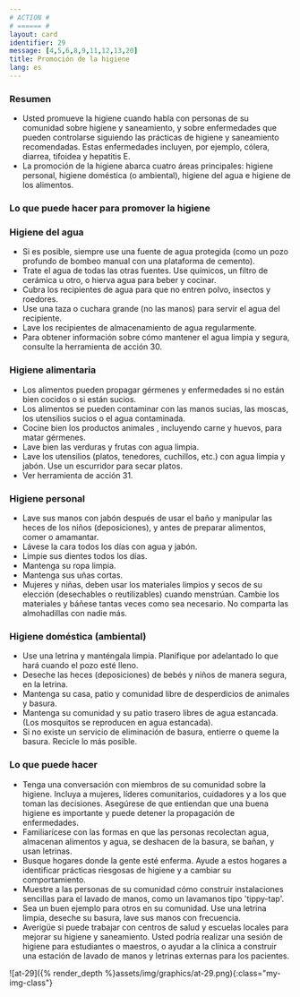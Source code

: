 ```yaml
---
# ACTION #
# ====== #
layout: card
identifier: 29
message: [4,5,6,8,9,11,12,13,20]
title: Promoción de la higiene
lang: es
---
```


### Resumen

- Usted promueve la higiene cuando habla con personas de su comunidad sobre higiene y saneamiento, y sobre enfermedades que pueden controlarse siguiendo las prácticas de higiene y saneamiento recomendadas. Estas enfermedades incluyen, por ejemplo, cólera, diarrea, tifoidea y hepatitis E.
- La promoción de la higiene abarca cuatro áreas principales: higiene personal, higiene doméstica (o ambiental), higiene del agua e higiene de los alimentos.

### Lo que puede hacer para promover la higiene

### Higiene del agua

- Si es posible, siempre use una fuente de agua protegida (como un pozo profundo de bombeo manual con una plataforma de cemento).
- Trate el agua de todas las otras fuentes. Use químicos, un filtro de cerámica u otro, o hierva agua para beber y cocinar.
- Cubra los recipientes de agua para que no entren polvo, insectos y roedores.
- Use una taza o cuchara grande (no las manos) para servir el agua del recipiente.
- Lave los recipientes de almacenamiento de agua regularmente.
- Para obtener información sobre cómo mantener el agua limpia y segura, consulte la herramienta de acción 30<a class="crosslink" href="{% render_depth %}{% render_link action|30 %}"><i class="fas fa-external-link-alt" aria-hidden="true"></i></a>.

### Higiene alimentaria

- Los alimentos pueden propagar gérmenes y enfermedades si no están bien cocidos o si están sucios.
- Los alimentos se pueden contaminar con las manos sucias, las moscas, los utensilios sucios o el agua contaminada.
- Cocine bien los productos animales , incluyendo carne y huevos, para matar gérmenes.
- Lave bien las verduras y frutas con agua limpia.
- Lave los utensilios (platos, tenedores, cuchillos, etc.) con agua limpia y jabón. Use un escurridor para secar platos.
- Ver herramienta de acción 31<a class="crosslink" href="{% render_depth %}{% render_link action|31 %}"><i class="fas fa-external-link-alt" aria-hidden="true"></i></a>.

### Higiene personal

- Lave sus manos con jabón después de usar el baño y manipular las heces de los niños (deposiciones), y antes de preparar alimentos, comer o amamantar.
- Lávese la cara todos los días con agua y jabón.
- Limpie sus dientes todos los días.
- Mantenga su ropa limpia.
- Mantenga sus uñas cortas.
- Mujeres y niñas, deben usar los materiales limpios y secos de su elección (desechables o reutilizables) cuando menstrúan. Cambie los materiales y báñese tantas veces como sea necesario. No comparta las almohadillas con nadie más.

### Higiene doméstica (ambiental)

- Use una letrina y manténgala limpia. Planifique por adelantado lo que hará cuando el pozo esté lleno.
- Deseche las heces (deposiciones) de bebés y niños de manera segura, en la letrina.
- Mantenga su casa, patio y comunidad libre de desperdicios de animales y basura.
- Mantenga su comunidad y su patio trasero libres de agua estancada. (Los mosquitos se reproducen en agua estancada).
- Si no existe un servicio de eliminación de basura, entierre o queme la basura. Recicle lo más posible.

### Lo que puede hacer

- Tenga una conversación con miembros de su comunidad sobre la higiene. Incluya a mujeres, líderes comunitarios, cuidadores y a los que toman las decisiones. Asegúrese de que entiendan que una buena higiene es importante y puede detener la propagación de enfermedades.
- Familiarícese con las formas en que las personas recolectan agua, almacenan alimentos y agua, se deshacen de la basura, se bañan, y usan letrinas.
- Busque hogares donde la gente esté enferma. Ayude a estos hogares a identificar prácticas riesgosas de higiene y a cambiar su comportamiento.
- Muestre a las personas de su comunidad cómo construir instalaciones sencillas para el lavado de manos, como un lavamanos tipo 'tippy-tap'.
- Sea un buen ejemplo para otros en su comunidad. Use una letrina limpia, deseche su basura, lave sus manos con frecuencia.
- Averigüe si puede trabajar con centros de salud y escuelas locales para mejorar su higiene y saneamiento. Usted podría realizar una sesión de higiene para estudiantes o maestros, o ayudar a la clínica a construir una estación de lavado de manos y letrinas externas para los pacientes.
 
![at-29]({% render_depth %}assets/img/graphics/at-29.png){:class="my-img-class"}
